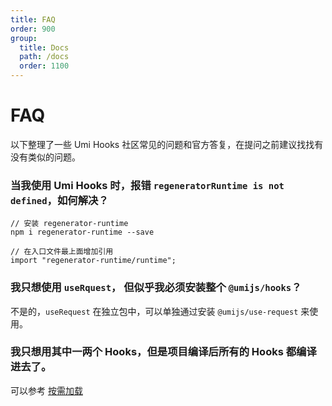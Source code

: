 ```yaml
---
title: FAQ
order: 900
group:
  title: Docs
  path: /docs
  order: 1100
---
```


# FAQ

以下整理了一些 Umi Hooks 社区常见的问题和官方答复，在提问之前建议找找有没有类似的问题。

### 当我使用 Umi Hooks 时，报错 `regeneratorRuntime is not defined`，如何解决？

```
// 安装 regenerator-runtime
npm i regenerator-runtime --save

// 在入口文件最上面增加引用
import "regenerator-runtime/runtime";
```

### 我只想使用 `useRquest`， 但似乎我必须安装整个 `@umijs/hooks`？

不是的，`useRequest` 在独立包中，可以单独通过安装 `@umijs/use-request` 来使用。

### 我只想用其中一两个 Hooks，但是项目编译后所有的 Hooks 都编译进去了。

可以参考 [按需加载](/zh-CN/docs/getting-started?anchor=按需加载)